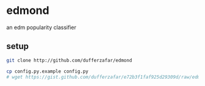 
# edmond

an edm popularity classifier

## setup

```bash
git clone http://github.com/dufferzafar/edmond

cp config.py.example config.py
# wget https://gist.github.com/dufferzafar/e72b3f1faf925d29309d/raw/edmond%2520config.py -O config.py
```
